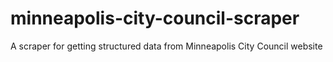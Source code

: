 minneapolis-city-council-scraper
================================

A scraper for getting structured data from Minneapolis City Council website
